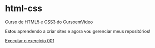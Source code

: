 # html-css
 Curso de HTML5 e CSS3 do CursoemVideo

 Estou aprendendo a criar sites e agora vou gerenciar meus repositórios!

<a href="https://emanuellirodriguez.github.io/html-css/exercicio/ex001/index.html">Executar o exercício 001</a>
